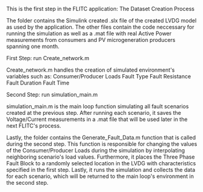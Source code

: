 This is the first step in the FLITC application: The Dataset Creation Process

The folder contains the Simulink created .slx file of the created LVDG model as used by the application. The other files contain
the code neccessary for running the simulation as well as a .mat file with real Active Power measurements from consumers and PV
microgeneration producers spanning one month.


First Step: run Create_network.m

  Create_network.m handles the creation of simulated environment's variables such as:
    Consumer/Producer Loads
    Fault Type
    Fault Resistance
    Fault Duration
    Fault Time
   
   
Second Step: run simulation_main.m

  simulation_main.m is the main loop function simulating all fault scenarios created at the previous step. After running each
  scenario, it saves the Voltage/Current measurements in a .mat file that will be used later in the next FLITC's process.
  
  
Lastly, the folder contains the Generate_Fault_Data.m function that is called during the second step. This function is 
responsible for changing the values of the Consumer/Producer Loads during the simulation by interpolating neighboring scenario's
load values. Furthermore, it places the Three Phase Fault Block to a randomly selected location in the LVDG with characteristics
specified in the first step. Lastly, it runs the simulation and collects the data for each scenario, which will be returned to
the main loop's environment in the second step.
